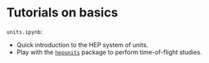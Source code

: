 # Tutorials on basics

`units.ipynb`:
- Quick introduction to the HEP system of units.
- Play with the [`hepunits`](https://github.com/scikit-hep/hepunits) package to perform time-of-flight studies.

